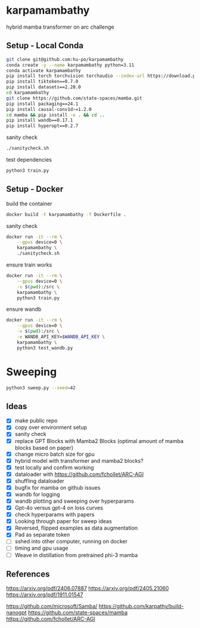 # karpamambathy

hybrid mamba transformer on arc challenge


## Setup - Local Conda

```bash
git clone git@github.com:hu-po/karpamambathy
conda create -y --name karpamambathy python=3.11
conda activate karpamambathy
pip install torch torchvision torchaudio --index-url https://download.pytorch.org/whl/cu121
pip install tiktoken==0.7.0
pip install datasets==2.20.0
cd karpamambathy
git clone https://github.com/state-spaces/mamba.git
pip install packaging==24.1
pip install causal-conv1d>=1.2.0
cd mamba && pip install -e . && cd ..
pip install wandb==0.17.1
pip install hyperopt==0.2.7
```

sanity check

```bash
./sanitycheck.sh
```

test dependencies

```bash
python3 train.py
```

## Setup - Docker

build the container

```bash
docker build -t karpamambathy -f Dockerfile .
```

sanity check

```bash
docker run -it --rm \
    --gpus device=0 \
    karpamambathy \
    ./sanitycheck.sh
```

ensure train works

```bash
docker run -it --rm \
    --gpus device=0 \
    -v $(pwd):/src \
    karpamambathy \
    python3 train.py
```

ensure wandb

```bash
docker run -it --rm \
    --gpus device=0 \
    -v $(pwd):/src \
    -e WANDB_API_KEY=$WANDB_API_KEY \
    karpamambathy \
    python3 test_wandb.py
```

# Sweeping

```bash
python3 sweep.py --seed=42
```

## Ideas

- [x] make public repo
- [x] copy over environment setup
- [x] sanity check
- [x] replace GPT Blocks with Mamba2 Blocks (optimal amount of mamba blocks based on paper)
- [x] change micro batch size for gpu
- [x] hybrid model with transformer and mamba2 blocks?
- [x] test locally and confirm working
- [x] dataloader with https://github.com/fchollet/ARC-AGI
- [x] shuffling dataloader
- [x] bugfix for mamba on github issues
- [x] wandb for logging
- [x] wandb plotting and sweeping over hyperparams
- [x] Gpt-4o versus gpt-4 on loss curves
- [x] check hyperparams with papers
- [x] Looking through paper for sweep ideas
- [x] Reversed, flipped examples as data augmentation
- [x] Pad as separate token
- [ ] sshed into other computer, running on docker
- [ ] timing and gpu usage
- [ ] Weave in distillation from pretrained phi-3 mamba

## References

https://arxiv.org/pdf/2406.07887
https://arxiv.org/pdf/2405.21060
https://arxiv.org/pdf/1911.01547

https://github.com/microsoft/Samba/
https://github.com/karpathy/build-nanogpt
https://github.com/state-spaces/mamba
https://github.com/fchollet/ARC-AGI